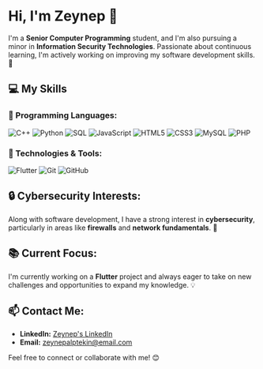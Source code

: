 # Hi, I'm Zeynep 👋

I'm a **Senior Computer Programming** student, and I'm also pursuing a minor in **Information Security Technologies**. Passionate about continuous learning, I'm actively working on improving my software development skills. 🌱

## 💻 My Skills

### 🔧 Programming Languages:
![C++](https://img.shields.io/badge/-C++-00599C?style=flat-square&logo=c%2B%2B&logoColor=white)
![Python](https://img.shields.io/badge/-Python-3776AB?style=flat-square&logo=python&logoColor=white)
![SQL](https://img.shields.io/badge/-SQL-003B57?style=flat-square&logo=postgresql&logoColor=white)
![JavaScript](https://img.shields.io/badge/-JavaScript-F7DF1E?style=flat-square&logo=javascript&logoColor=black)
![HTML5](https://img.shields.io/badge/-HTML5-E34F26?style=flat-square&logo=html5&logoColor=white)
![CSS3](https://img.shields.io/badge/-CSS3-1572B6?style=flat-square&logo=css3&logoColor=white)
![MySQL](https://img.shields.io/badge/-MySQL-4479A1?style=flat-square&logo=mysql&logoColor=white)
![PHP](https://img.shields.io/badge/-PHP-777BB4?style=flat-square&logo=php&logoColor=white)

### 🚀 Technologies & Tools:
![Flutter](https://img.shields.io/badge/-Flutter-02569B?style=flat-square&logo=flutter&logoColor=white)
![Git](https://img.shields.io/badge/-Git-F05032?style=flat-square&logo=git&logoColor=white)
![GitHub](https://img.shields.io/badge/-GitHub-181717?style=flat-square&logo=github&logoColor=white)

## 🔒 Cybersecurity Interests:
Along with software development, I have a strong interest in **cybersecurity**, particularly in areas like **firewalls** and **network fundamentals**. 🔐

## 📚 Current Focus:
I'm currently working on a **Flutter** project and always eager to take on new challenges and opportunities to expand my knowledge. 💡

## 📫 Contact Me:
- **LinkedIn:** [Zeynep's LinkedIn](www.linkedin.com/in/zeynep-alptekin-0bb2a51ab)  
- **Email:** [zeynepalptekin@email.com](mailto:zeynepp.alptekinn@gmail.com)

Feel free to connect or collaborate with me! 😊

